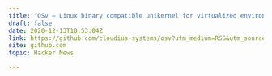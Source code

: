 ```yaml
---
title: "OSv – Linux binary compatible unikernel for virtualized environments"
draft: false
date: 2020-12-13T10:53:04Z
link: https://github.com/cloudius-systems/osv?utm_medium=RSS&utm_source=hune
site: github.com
topic: Hacker News  

---
```

